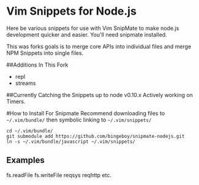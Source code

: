 # Vim Snippets for Node.js

Here be various snippets for use with Vim SnipMate to make node.js development quicker and easier.
You'll need snipmate installed.

This was forks goals is to merge core APIs into individual files and merge NPM Snippets into single files.

##Additions In This Fork
* repl
* streams


##Currently Catching the Snippets up to node v0.10.x
Actively working on Timers.

#How to Install For Snipmate
Recommend downloading files to ```~/.vim/bundle/``` then symbolic linking to ```~/.vim/snippets/```

```
cd ~/.vim/bundle/
git submodule add https://github.com/bingeboy/snipmate-nodejs.git
ln -s ~/.vim/bundle/javascript ~/.vim/snippets/
```

## Examples
fs.readFile
fs.writeFile
reqsys
reqhttp
etc.
